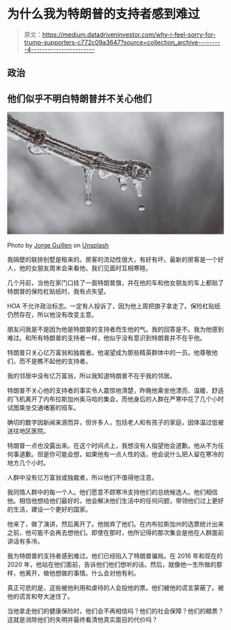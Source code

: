 # 为什么我为特朗普的支持者感到难过

> 原文：<https://medium.datadriveninvestor.com/why-i-feel-sorry-for-trump-supporters-c772c09a3647?source=collection_archive---------4----------------------->

## 政治

## 他们似乎不明白特朗普并不关心他们

![](img/59faaae63c42e99eff810e9cd27b9769.png)

Photo by [Jorge Guillen](https://unsplash.com/@intellixis?utm_source=medium&utm_medium=referral) on [Unsplash](https://unsplash.com?utm_source=medium&utm_medium=referral)

我隔壁的联排别墅是租来的。房客的流动性很大，有好有坏。最新的房客是一个好人，他的女朋友周末会来看他。我们见面时互相寒暄。

几个月前，当他在家门口挂了一面特朗普旗，并在他的车和他女朋友的车上都贴了特朗普的保险杠贴纸时，我有点失望。

HOA 不允许政治标志。一定有人投诉了，因为他上周把旗子拿走了。保险杠贴纸仍然存在，所以他没有改变主意。

朋友问我是不是因为他是特朗普的支持者而生他的气。我的回答是不。我为他感到难过。和所有特朗普的支持者一样，他似乎没有意识到特朗普并不在乎他。

特朗普只关心亿万富翁和独裁者。他渴望成为那些精英群体中的一员。他尊敬他们，而不是瞧不起他的支持者。

我的邻居中没有亿万富翁，所以我知道特朗普不在乎我的邻居。

特朗普不关心他的支持者的事实令人震惊地清楚，昨晚他乘坐他漂亮、温暖、舒适的飞机离开了内布拉斯加州奥马哈的集会，而他身后的人群在严寒中花了几个小时试图乘坐交通堵塞的班车。

确切的数字因新闻来源而异，但许多人，包括老人和有孩子的家庭，因体温过低被送往地区医院。

特朗普一点也没露出来。在这个时间点上，我想没有人指望他会道歉。他从不为任何事道歉。但是你可能会想，如果他有一点人性的话，他会说什么把人留在寒冷的地方几个小时。

人群中没有亿万富翁或独裁者，所以他们不值得他注意。

我同情人群中的每一个人。他们愿意不顾寒冷支持他们的总统候选人。他们相信他。相信他想给他们最好的，他会解决他们生活中的任何问题，带领他们过上更好的生活，建设一个更好的国家。

他来了，做了演讲，然后离开了。他抛弃了他们。在内布拉斯加州的选票统计出来之前，他可能不会再去想他们。即使在那时，他所记得的那次集会是他在人群面前讲话有多冷。

我为特朗普的支持者感到难过。他们已经陷入了特朗普骗局。在 2016 年和现在的 2020 年，他站在他们面前，告诉他们他们想听的话。然后，就像他一生所做的那样，他离开，做他想做的事情。什么会对他有利。

真正可悲的是，这些被他利用和虐待的人会投他的票。他们被他的谎言蒙蔽了。被他的谎言和夸大迷住了。

当他拿走他们的健康保险时，他们会不再相信吗？他们的社会保障？他们的粮票？这就是消除他们的失明并最终看清他真实面目的代价吗？
